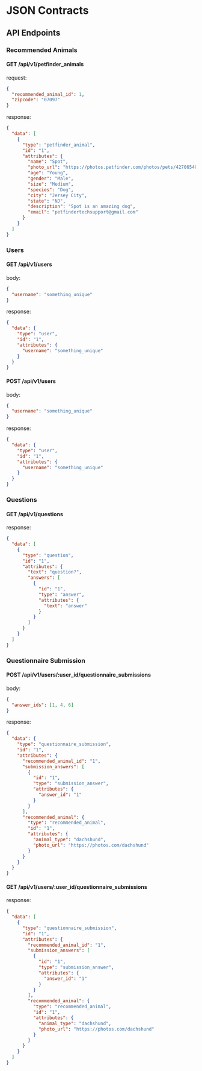 # JSON Contracts

## API Endpoints

### Recommended Animals

#### GET /api/v1/petfinder_animals

request:

```json
{
  "recommended_animal_id": 1,
  "zipcode": "07097"
}
```

response:

```json
{
  "data": [
    {
      "type": "petfinder_animal",
      "id": "1",
      "attributes": {
        "name": "Spot",
        "photo_url": "https://photos.petfinder.com/photos/pets/42706540/1/?bust=1546042081",
        "age": "Young",
        "gender": "Male",
        "size": "Medium",
        "species": "Dog",
        "city": "Jersey City",
        "state": "NJ",
        "description": "Spot is an amazing dog",
        "email": "petfindertechsupport@gmail.com"
      }
    }
  ]
}
```

### Users

#### GET /api/v1/users

body:

```json
{
  "username": "something_unique"
}
```

response:

```json
{
  "data": {
    "type": "user",
    "id": "1",
    "attributes": {
      "username": "something_unique"
    }
  }
}
```

#### POST /api/v1/users

body:

```json
{
  "username": "something_unique"
}
```

response:

```json
{
  "data": {
    "type": "user",
    "id": "1",
    "attributes": {
      "username": "something_unique"
    }
  }
}
```

### Questions

#### GET /api/v1/questions

response:

```json
{
  "data": [
    {
      "type": "question",
      "id": "1",
      "attributes": {
        "text": "question?",
        "answers": [
          {
            "id": "1",
            "type": "answer",
            "attributes": {
              "text": "answer"
            }
          }
        ]
      }
    }
  ]
}
```

### Questionnaire Submission

#### POST /api/v1/users/:user_id/questionnaire_submissions

body:

```json
{
  "answer_ids": [1, 4, 6]
}
```

response:

```json
{
  "data": {
    "type": "questionnaire_submission",
    "id": "1",
    "attributes": {
      "recommended_animal_id": "1",
      "submission_answers": [
        {
          "id": "1",
          "type": "submission_answer",
          "attributes": {
            "answer_id": "1"
          }
        }
      ],
      "recommended_animal": {
        "type": "recommended_animal",
        "id": "1",
        "attributes": {
          "animal_type": "dachshund",
          "photo_url": "https://photos.com/dachshund"
        }
      }
    }
  }
}
```

#### GET /api/v1/users/:user_id/questionnaire_submissions

response:

```json
{
  "data": [
    {
      "type": "questionnaire_submission",
      "id": "1",
      "attributes": {
        "recommended_animal_id": "1",
        "submission_answers": [
          {
            "id": "1",
            "type": "submission_answer",
            "attributes": {
              "answer_id": "1"
            }
          }
        ],
        "recommended_animal": {
          "type": "recommended_animal",
          "id": "1",
          "attributes": {
            "animal_type": "dachshund",
            "photo_url": "https://photos.com/dachshund"
          }
        }
      }
    }
  ]
}
```
